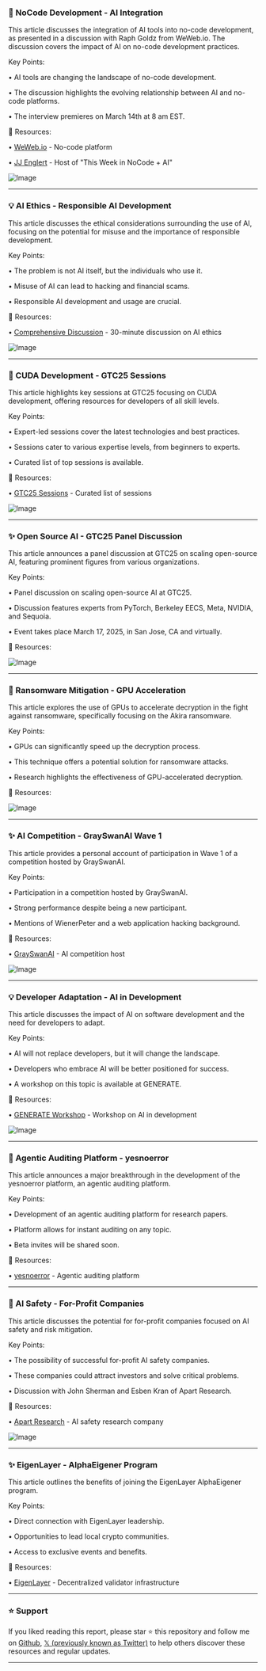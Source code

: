 ### 🤖 NoCode Development - AI Integration

This article discusses the integration of AI tools into no-code development, as presented in a discussion with Raph Goldz from WeWeb.io.  The discussion covers the impact of AI on no-code development practices.

Key Points:

• AI tools are changing the landscape of no-code development.


•  The discussion highlights the evolving relationship between AI and no-code platforms.


• The interview premieres on March 14th at 8 am EST.



🔗 Resources:

• [WeWeb.io](https://x.com/weweb_io) - No-code platform


• [JJ Englert](https://x.com/JJEnglert) - Host of "This Week in NoCode + AI"


![Image](https://pbs.twimg.com/ext_tw_video_thumb/1900639311277510656/pu/img/cDRs3FYWo3-SVHlf.jpg)


---

### 💡 AI Ethics - Responsible AI Development

This article discusses the ethical considerations surrounding the use of AI, focusing on the potential for misuse and the importance of responsible development.

Key Points:

• The problem is not AI itself, but the individuals who use it.


• Misuse of AI can lead to hacking and financial scams.


• Responsible AI development and usage are crucial.



🔗 Resources:

• [Comprehensive Discussion](https://youtu.be/v0um_8s5Evg) - 30-minute discussion on AI ethics


![Image](https://pbs.twimg.com/ext_tw_video_thumb/1900705498435121152/pu/img/qR6DcMChH3pe4k78.jpg)


---

### 🚀 CUDA Development - GTC25 Sessions

This article highlights key sessions at GTC25 focusing on CUDA development, offering resources for developers of all skill levels.

Key Points:

• Expert-led sessions cover the latest technologies and best practices.


• Sessions cater to various expertise levels, from beginners to experts.


• Curated list of top sessions is available.



🔗 Resources:

• [GTC25 Sessions](https://nvda.ws/3Xu0pyl) - Curated list of sessions


![Image](https://pbs.twimg.com/media/Gl8xnV5bYAA1TsR?format=jpg&name=small)


---

### ✨ Open Source AI - GTC25 Panel Discussion

This article announces a panel discussion at GTC25 on scaling open-source AI, featuring prominent figures from various organizations.

Key Points:

• Panel discussion on scaling open-source AI at GTC25.


• Discussion features experts from PyTorch, Berkeley EECS, Meta, NVIDIA, and Sequoia.


• Event takes place March 17, 2025, in San Jose, CA and virtually.



🔗 Resources:


![Image](https://pbs.twimg.com/media/GmCPOgfW8AAohEP?format=jpg&name=small)


---

### 🤖 Ransomware Mitigation - GPU Acceleration

This article explores the use of GPUs to accelerate decryption in the fight against ransomware, specifically focusing on the Akira ransomware.

Key Points:

• GPUs can significantly speed up the decryption process.


• This technique offers a potential solution for ransomware attacks.


• Research highlights the effectiveness of GPU-accelerated decryption.



🔗 Resources:


![Image](https://pbs.twimg.com/media/GmBsqXtXUAAtCrX?format=jpg&name=small)


---

### ✨ AI Competition - GraySwanAI Wave 1

This article provides a personal account of participation in Wave 1 of a competition hosted by GraySwanAI.

Key Points:

• Participation in a competition hosted by GraySwanAI.


• Strong performance despite being a new participant.


• Mentions of WienerPeter and a web application hacking background.



🔗 Resources:

• [GraySwanAI](https://x.com/GraySwanAI) - AI competition host


![Image](https://pbs.twimg.com/media/GmA9ZPVXwAAC3oI?format=png&name=small)


---

### 💡 Developer Adaptation - AI in Development

This article discusses the impact of AI on software development and the need for developers to adapt.

Key Points:

• AI will not replace developers, but it will change the landscape.


• Developers who embrace AI will be better positioned for success.


• A workshop on this topic is available at GENERATE.



🔗 Resources:

• [GENERATE Workshop](https://hubs.li/Q03bXbW90) - Workshop on AI in development


![Image](https://pbs.twimg.com/media/GmBHTBBXwAAndrQ?format=jpg&name=small)


---

### 🤖 Agentic Auditing Platform - yesnoerror

This article announces a major breakthrough in the development of the yesnoerror platform, an agentic auditing platform.

Key Points:

• Development of an agentic auditing platform for research papers.


• Platform allows for instant auditing on any topic.


• Beta invites will be shared soon.



🔗 Resources:

• [yesnoerror](https://x.com/yesnoerror) - Agentic auditing platform


---

### 🤖 AI Safety - For-Profit Companies

This article discusses the potential for for-profit companies focused on AI safety and risk mitigation.

Key Points:

•  The possibility of successful for-profit AI safety companies.


•  These companies could attract investors and solve critical problems.


•  Discussion with John Sherman and Esben Kran of Apart Research.



🔗 Resources:

• [Apart Research](https://x.com/apartresearch) - AI safety research company


![Image](https://pbs.twimg.com/ext_tw_video_thumb/1900006246989586432/pu/img/b-was7mg1_8B1FpI.jpg)


---

### ✨ EigenLayer - AlphaEigener Program

This article outlines the benefits of joining the EigenLayer AlphaEigener program.

Key Points:

• Direct connection with EigenLayer leadership.


• Opportunities to lead local crypto communities.


• Access to exclusive events and benefits.



🔗 Resources:

• [EigenLayer](https://x.com/eigenlayer) -  Decentralized validator infrastructure


---

### ⭐️ Support

If you liked reading this report, please star ⭐️ this repository and follow me on [Github](https://github.com/Drix10), [𝕏 (previously known as Twitter)](https://x.com/DRIX_10_) to help others discover these resources and regular updates.

---